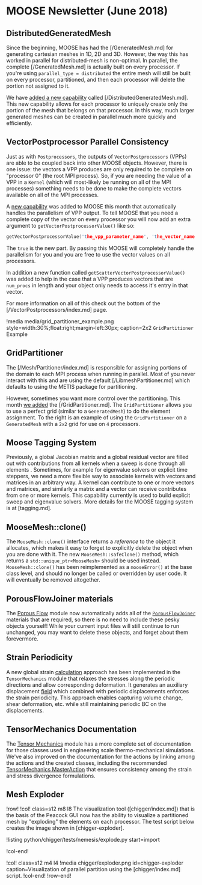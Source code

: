 # MOOSE Newsletter (June 2018)

## DistributedGeneratedMesh

Since the beginning, MOOSE has had the [/GeneratedMesh.md] for generating cartesian meshes in 1D, 2D and 3D.  However, the way this has worked in parallel for distributed-mesh is non-optimal.  In parallel, the complete [/GeneratedMesh.md] is actually built on every processor.  If you're using `parallel_type = distributed` the entire mesh will still be built on every processor, partitioned, and then each processor will delete the portion not assigned to it.

We have [added a new capability](https://github.com/idaholab/moose/pull/11505) called [/DistributedGeneratedMesh.md].  This new capability allows for each processor to uniquely create only the portion of the mesh that belongs on that processor.  In this way, much larger generated meshes can be created in parallel much more quickly and efficiently.

## VectorPostprocessor Parallel Consistency

Just as with `Postprocessors`, the outputs of `VectorPostprocessors` (VPPs) are able to be coupled back into other MOOSE objects.  However, there is one issue: the vectors a VPP produces are only required to be complete on "processor 0" (the root MPI process).  So, if you are needing the value of a VPP in a `Kernel` (which will most-likely be running on all of the MPI processes) something needs to be done to make the complete vectors available on all of the MPI processes.

A [new capability](https://github.com/idaholab/moose/pull/11428) was added to MOOSE this month that automatically handles the parallelism of VPP output.  To tell MOOSE that you need a complete copy of the vector on every processor you will now add an extra argument to `getVectorPostprocessorValue()` like so:

```c++
getVectorPostprocessorValue('the_vpp_parameter_name', 'the_vector_name', true)
```

The `true` is the new part.  By passing this MOOSE will completely handle the parallelism for you and you are free to use the vector values on all processors.

In addition a new function called `getScatterVectorPostprocessorValue()` was added to help in the case that a VPP produces vectors that are `num_procs` in length and your object only needs to access it's entry in that vector.

For more information on all of this check out the bottom of the [/VectorPostprocessors/index.md] page.

!media media/grid_partitioner_example.png style=width:30%;float:right;margin-left:30px; caption=2x2 `GridPartitioner` Example

## GridPartitioner

The [/Mesh/Partitioner/index.md] is responsible for assigning portions of the domain to each MPI process when running in parallel.  Most of you never interact with this and are using the default [/LibmeshPartitioner.md] which defaults to using the METIS package for partitioning.

However, sometimes you want more control over the partitioning.  This month [we added](https://github.com/idaholab/moose/pull/11438) the [/GridPartitioner.md].  The `GridPartitioner` allows you to use a perfect grid (similar to a `GeneratedMesh`) to do the element assignment.  To the right is an example of using the `GridPartitioner` on a `GeneratedMesh` with a `2x2` grid for use on `4` processors.

## Moose Tagging System

Previously, a global Jacobian matrix and a global residual vector are filled out with contributions from all kernels when a sweep is done through all elements .  Sometimes, for example for eigenvalue solvers or explicit time steppers, we need a more flexible way to associate kernels with vectors and matrices in an arbitrary way.  A kernel can contribute to one or more vectors and matrices, and similarly a matrix and a vector can receive contributes from one or more kernels.  This capability currently is used to build explicit sweep and eigenvalue solvers. More details for the MOOSE tagging system is at [tagging.md].


## MooseMesh::clone()

The `MooseMesh::clone()` interface returns a *reference* to the object it allocates, which
makes it easy to forget to explicitly delete the object when you are done with it. The
new `MooseMesh::safeClone()` method, which returns a `std::unique_ptr<MooseMesh>` should
be used instead. `MooseMesh::clone()` has been reimplemented as a `mooseError()` at the
base class level, and should no longer be called or overridden by user code. It will
eventually be removed altogether.

## PorousFlowJoiner materials

The [Porous Flow](modules/porous_flow/index.md) module now automatically adds all of the
[`PorousFlowJoiner`](PorousFlowJoiner.md) materials that are required, so there is no need
to include these pesky objects yourself! While your current input files will still continue
to run unchanged, you may want to delete these objects, and forget about them forevermore.

## Strain Periodicity

A new global strain [calculation](/GlobalStrainAction.md) approach has been implemented in the `TensorMechanics` module that relaxes the stresses along the periodic directions and allow corresponding deformation. It generates an auxiliary displacement [field](/GlobalDisplacementAux.md) which combined with periodic displacements enforces the strain periodicity. This approach enables capturing volume change, shear deformation, etc. while still maintaining periodic BC on the displacements.

## TensorMechanics Documentation

The [Tensor Mechanics](modules/tensor_mechanics/index.md) module has a more complete
set of documentation for those classes used in engineering scale thermo-mechanical
simulations. We've also improved on the documentation for the actions by linking
among the actions and the created classes, including the recommended
[TensorMechanics MasterAction](Modules/TensorMechanics/Master/index.md)
that ensures consistency among the strain and stress divergence formulations.

## Mesh Exploder

!row!
!col! class=s12 m8 l8
The visualization tool ([chigger/index.md]) that is the basis of the Peacock GUI now has the ability to
visualize a partitioned mesh by "exploding" the elements on each processor. The test script
below creates the image shown in [chigger-exploder].

!listing python/chigger/tests/nemesis/explode.py start=import

!col-end!

!col! class=s12 m4 l4
!media chigger/exploder.png
       id=chigger-exploder
       caption=Visualization of parallel partition using
               the [chigger/index.md] script.
!col-end!
!row-end!

